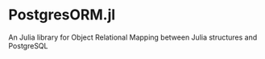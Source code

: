 # PostgresORM.jl

An Julia library for Object Relational Mapping between Julia structures and PostgreSQL


